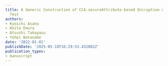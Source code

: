 ```yaml
---
title: A Generic Construction of CCA-secureAttribute-based Encryption with Equality
  Test
authors:
- Kyoichi Asano
- Keita Emura
- Atsushi Takayasu
- Yohei Watanabe
date: '2022-01-01'
publishDate: '2025-05-18T16:29:53.432802Z'
publication_types:
- manuscript
---
```

